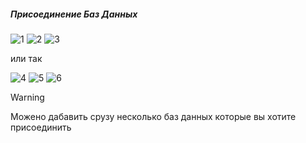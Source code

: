 ##### Присоединение Баз Данных

![1](https://github.com/user-attachments/assets/296b5664-bf69-4a07-a6df-6ec9254fec2b)
![2](https://github.com/user-attachments/assets/606c83c2-564d-4065-b827-47a5165e1dbf)
![3](https://github.com/user-attachments/assets/c39cd0d3-7c07-4aa9-b732-35df18a7f5d1)

или так

![4](https://github.com/user-attachments/assets/a4ed86e7-b654-426f-835f-fb9224d6aca4)
![5](https://github.com/user-attachments/assets/e65648e4-878f-4df8-8c04-bc4c2ddd869a)
![6](https://github.com/user-attachments/assets/434b4a29-afd4-4c3f-8faa-cab5b8b4d4e0)

> [!Warning]
> Можено дабавить срузу несколько баз данных которые вы хотите присоединить

